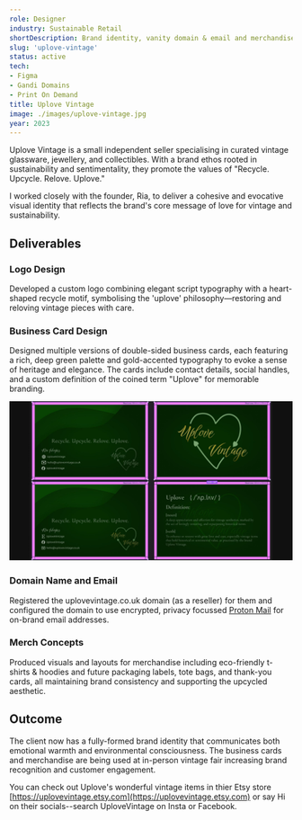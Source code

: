 ```yaml
---
role: Designer
industry: Sustainable Retail
shortDescription: Brand identity, vanity domain & email and merchandise for a boutique vintage business. This project showcases my ability to create a consistent, warm, and sustainable brand experience across digital and physical mediums.
slug: 'uplove-vintage'
status: active
tech:
- Figma
- Gandi Domains
- Print On Demand
title: Uplove Vintage
image: ./images/uplove-vintage.jpg
year: 2023
---
```


Uplove Vintage is a small independent seller specialising in curated vintage glassware, jewellery, and collectibles. With a brand ethos rooted in sustainability and sentimentality, they promote the values of "Recycle. Upcycle. Relove. Uplove."

I worked closely with the founder, Ria, to deliver a cohesive and evocative visual identity that reflects the brand's core message of love for vintage and sustainability.

## Deliverables
### Logo Design
Developed a custom logo combining elegant script typography with a heart-shaped recycle motif, symbolising the 'uplove' philosophy—restoring and reloving vintage pieces with care.

### Business Card Design
Designed multiple versions of double-sided business cards, each featuring a rich, deep green palette and gold-accented typography to evoke a sense of heritage and elegance. The cards include contact details, social handles, and a custom definition of the coined term "Uplove" for memorable branding.

![Business card variants](./images/uplove-bizcards-variants.jpg)

### Domain Name and Email
Registered the uplovevintage.co.uk domain (as a reseller) for them and configured the domain to use encrypted, privacy focussed [Proton Mail](https://proton.me/business) for on-brand email addresses.

### Merch Concepts
Produced visuals and layouts for merchandise including eco-friendly t-shirts & hoodies and future packaging labels, tote bags, and thank-you cards, all maintaining brand consistency and supporting the upcycled aesthetic.

## Outcome
The client now has a fully-formed brand identity that communicates both emotional warmth and environmental consciousness. The business cards and merchandise are being used at in-person vintage fair increasing brand recognition and customer engagement.

You can check out Uplove's wonderful vintage items in thier Etsy store [https://uplovevintage.etsy.com](https://uplovevintage.etsy.com) or say Hi on their socials--search UploveVintage on Insta or Facebook.
